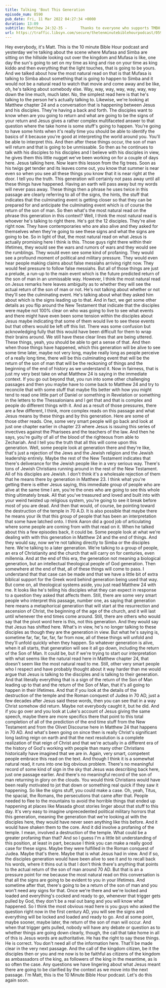 ```yaml
---
title: Talking 'Bout This Generation
episode_num: 0590
pub_date: Fri, 11 Mar 2022 04:27:34 +0000
duration: 13:09
subtitle: Matthew 24:32-35 -      Thanks to everyone who supports TMBH at  You're the reason we can all do this together!  Music written and performed by .
url: https://traffic.libsyn.com/secure/thetenminutebiblehourpodcast/0590_-_Talking_Bout_This_Generation.mp3
---
```


 Hey everybody, it's Matt. This is the 10 minute Bible Hour podcast and yesterday we're talking about the scene where Mufasa and Simba are sitting on the hillside looking out over the kingdom and Mufasa is like, one day the sun's going to set on my time as king and rise on your time as king kiddo and then everything that the light touches, that is going to be yours. And we talked about how the most natural read on that is that Mufasa is talking to Simba about something that is going to happen to Simba and it would not be a natural read to watch that movie and come away and be like, oh, he's talking about somebody else. Way, way, way, way, way, way, way down the line much, much later. No, the simplest read here is that he's talking to the person he's actually talking to. Likewise, we're looking at Matthew chapter 24 and a conversation that is happening between Jesus and his disciples. They're having a back and forth. The disciples want to know when are you going to return and what are going to be the signs of your return and Jesus gives a rather complex multifaceted answer to that question where the take home is some stuff's going to happen. You're going to have some hints when it's really time you should be able to identify the basics of it because you're good at interpreting the world around you. You'll be able to interpret this. And then after these things occur, the son of man will return and that is going to be unmissable. So then as he continues to talk with his disciples to his disciples and I believe with his disciples in view, he gives them this little nugget we've been working on for a couple of days here. Jesus talking here. Now learn this lesson from the fig trees. Soon as his twigs get tender and its leaves come out, you know that summer is near even so when you see all these things you know that it is near right at the door. I tell you the truth. This generation will certainly not pass away until all these things have happened. Having an earth will pass away but my words will never pass away. These things then a phrase he uses twice in this passage are clearly referring to all of the signs, the hints, the stuff that indicates that the culminating event is getting closer so that they can be prepared for and anticipate the culminating event which is of course the return of the son of man. So then what's the most natural read on the phrase this generation in this context? Well, I think the most natural read is whoever he's talking to right there. He's got the 12 disciples. They're alive right now. They have contemporaries who are also alive and they asked for themselves when they're going to see these signs and what the signs are going to be. So in light of that, the most natural read on what Jesus is actually promising here I think is this. Those guys right there within their lifetimes, they would see the wars and rumors of wars and they would see the rumblings. They would even see some kind of profaning. They would see a profound moment of political and military pressure. They would even hear people making claims about false messiahs arriving right now. They would feel pressure to follow false messiahs. But all of those things are just a prelude, a run-up to the main event which is the future predicted return of the son of man in an unmissable way. However, I think the most natural read on Jesus remarks here leaves ambiguity as to whether they will see the actual return of the son of man or not. He's not talking about whether or not they'll see the culminating event. He's talking about what they asked him about which is the signs leading up to that. And in fact, we get some other details as you flip around the New Testament that indicate that the disciples were maybe not 100% clear on who was going to live to see what events and there might have even been some tension within the disciples about Jesus maybe indicating that some of them would live to see these events but that others would be left off this list. There was some confusion but acknowledging fully that this would have been difficult for them to wrap their brains around. We still have these clear lines that are being uttered. These things, yeah, you should be able to get a sense of that. And then when those things have happened, which this generation will be alive to see some time later, maybe not very long, maybe really long as people perceive of a really long time, there will be this culminating event that will be the return of the son of man that will be the reckoning of things and the beginning of the end of history as we understand it. Now in fairness, that is just my very best take on what Matthew 24 is saying in the immediate context. If you go out beyond that, you run into some other challenging passages and then you maybe have to come back to Matthew 24 and try to reconcile that with some stuff that maybe fits better with how you might tend to read one little part of Daniel or something in Revelation or something in the letters to the Thessalonians and I get that and that is complex and people do different things with it. And as a result of those pressures, there are a few different, I think, more complex reads on this passage and what Jesus means by these things and by this generation. Here are some of those other reads. One, some very smart people will go back and look at just one chapter earlier in chapter 23 where Jesus is issuing this series of invectives against the Pharisees and the teachers of the law. And then he says, you're guilty of all of the blood of the righteous from able to Zechariah. And I tell you the truth that all this will come upon this generation. Well, some people look at generation there and they're like, that's just a rejection of the Jews and the Jewish religion and the Jewish leadership entirely. Maybe the rest of the New Testament indicates that there's deliverance for the Jewish people like in a very serious way. There's tons of Jewish Christians running around in the rest of the New Testament. All of his disciples are Jewish. I don't think it's a wholesale rejection of them that he means there by generation in Matthew 23. I think what you're getting there is either Jesus saying, this immediate group of people who are alive at the same time I am, you're the ones who are going to see this whole thing ultimately break. All that you've treasured and loved and built into with your weird twisted up religious system, you're going to see it break before most of you are dead. And then that would, of course, be pointing toward the destruction of the temple in 70 A.D. It is also possible that maybe there he means your ilk that this group of people that has been an interpretation that some have latched onto. I think Aaron did a good job of articulating where some people are coming from with that read on it. When he talked about this a few episodes back, it could be. Some people look at what we're dealing with with this generation in Matthew 24 and the end of things. And they would say, now we're not talking directly to Simba or the disciples here. We're talking to a later generation. We're talking to a group of people, an era of Christianity and the church that will carry on for centuries, even millennia. And at the end of this era, the generation not meaning a biological generation, but an intellectual theological people of God generation. Then somewhere at the end of that, all of these things will come to pass. I understand that that case can be made and that we have a little bit of extra biblical support for the Greek word behind generation being used that way. But come on, all theological systems aside, you just read Matthew 24 with me. It looks like he's telling his disciples what they can expect in response to a question they asked that affects them. Still, there are some very smart people who interpret this passage, number one, as saying that generation here means a metaphorical generation that will start at the resurrection and ascension of Christ, the beginning of the age of the church, and it will last until whenever the end times come around. Still, there are others who would say that the pivot word here is this, not this generation. And they would say that Jesus has shifted here. What's in view, he's no longer talking to these disciples as though they are the generation in view. But what he's saying is, sometime far, far, far, far, far from now, all of these things will unfold and they'll unfold quickly when they happen. So whatever generation is alive, when it all starts, that generation will see it all go down, including the return of the Son of Man. It could be, but if we're trying to start our interpretation with what seems like the natural read here in Matthew chapter 24, that doesn't seem like the most natural read to me. Still, other very smart people who I respect and have probably thought about it way harder than me would argue that Jesus is talking to the disciples and is talking to their generation. And that literally everything that is a sign of the return of the Son of Man leading up to that and the return of the Son of Man, that it's all going to happen in their lifetimes. And that if you look at the details of the destruction of the temple and the Roman conquest of Judea in 70 AD, just a few decades after Jesus said these words, then you can see that in a way Christ somehow did return. Maybe not everybody caught it, but he did. And if you go over and you look at Luke's account of Jesus giving the same speech, maybe there are more specifics there that point to this total completion of all of the prediction of the end time stuff from the New Testament and from the Olivet Discourse here in Matthew 24 that happens in 70 AD. And what's been going on since then is really Christ's significant long lasting reign on earth and that the next resolution is a complete realization of that reign of Christ and that we're actually in a different era of the history of God's working with people than many other Christians historically have imagined that we are in. Again, very smart, competent people embrace this read on the text. And though I think it is a somewhat natural read, it runs into one big obvious problem. There's no meaningful record of some kind of sign in the sky that Jesus was describing back here, just one passage earlier. And there's no meaningful record of the son of man returning in glory on the clouds. You would think Christians would have been really motivated to jot that down or something real quick if they saw it happening. So like the signs stuff, you could make a case. Oh, yeah, Titus, the spacial, the Romans, the persecutions that came after that. People needed to flee to the mountains to avoid the horrible things that ended up happening at places like Masada ghost stories linger about that stuff to this day. It's very easy to imagine unprecedented political military horrors that this generation, meaning the generation that we're looking at with the disciples here, they would have never seen anything like this before. And it would have shaken them to the core. And it did involve a profaning of the temple. I mean, involved a destruction of the temple. What could be a greater profaning than that? And so I guess I'm a little bit understanding of this position, at least in part, because I think you can make a really good case for these signs. Maybe they were fulfilled in the Roman conquest of Judea. Maybe that's there. Maybe that is what Jesus had in view. And if so, the disciples generation would have been alive to see it and to recall back his words, where it thins out is that I don't think there's anything that points to the actual return of the son of man around 70 AD. But that is an a pressure point for me because the most natural read on this conversation is that all the signs are going to be evident to you in your lifetimes. And sometime after that, there's going to be a return of the son of man and you won't need any signs for that. Once we're there and we're locked and loaded and everything's cocked and ready to go, whenever that trigger gets pulled by God, they don't be a real out bang and you will know what happened. So I think the most obvious read here is you guys who asked the question right now in the first century AD, you will see the signs and everything will be locked and loaded and ready to go. And at some point, maybe sooner, maybe later, the return of the son of man will occur. And when that trigger gets pulled, nobody will have any debate or question as to whether things are going down clearly, though, the call that take home in all of this is Jesus words are authoritative. He has the right to say these things. He is correct. You don't need all of the information here. That'll be made clear in the very next passage. And the call of the kingdom citizen, be it the disciples then or you and me now is to be faithful as citizens of the kingdom as ambassadors of the king, as followers of the king in the meantime, as is so often the case. Any questions we have lingering about what Jesus meant there are going to be clarified by the context as we move into the next passage. I'm Matt, this is the 10 Minute Bible Hour podcast. Let's do this again soon.
